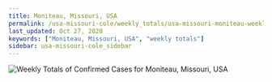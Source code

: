 ```yaml
---
title: Moniteau, Missouri, USA
permalink: /usa-missouri-cole/weekly_totals/usa-missouri-moniteau-weekly_totals.html
last_updated: Oct 27, 2020
keywords: ["Moniteau, Missouri, USA", "weekly totals"]
sidebar: usa-missouri-cole_sidebar
---
```


![Weekly Totals of Confirmed Cases for Moniteau, Missouri, USA](/covid_tracker/images/graphs/usa-missouri-moniteau-weekly_totals_graph.png)
